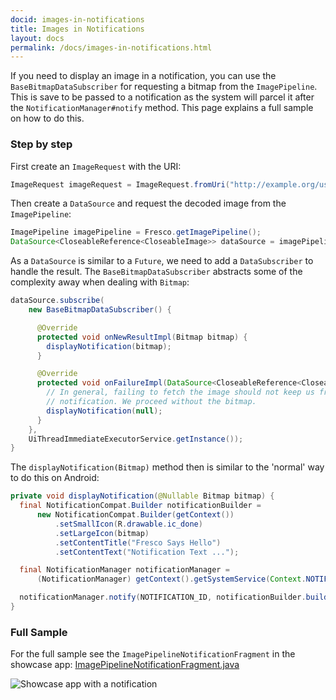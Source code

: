 ```yaml
---
docid: images-in-notifications
title: Images in Notifications
layout: docs
permalink: /docs/images-in-notifications.html
---
```


If you need to display an image in a notification, you can use the `BaseBitmapDataSubscriber` for requesting a bitmap from the `ImagePipeline`. This is save to be passed to a notification as the system will parcel it after the `NotificationManager#notify` method. This page explains a full sample on how to do this.

### Step by step

First create an `ImageRequest` with the URI:

```java
ImageRequest imageRequest = ImageRequest.fromUri("http://example.org/user/42/profile.jpg"));
```

Then create a `DataSource` and request the decoded image from the `ImagePipeline`:

```java
ImagePipeline imagePipeline = Fresco.getImagePipeline();
DataSource<CloseableReference<CloseableImage>> dataSource = imagePipeline.fetchDecodedImage(imageRequest, null);
```

As a `DataSource` is similar to a `Future`, we need to add a `DataSubscriber` to handle the result. The `BaseBitmapDataSubscriber` abstracts some of the complexity away when dealing with `Bitmap`:

```java
dataSource.subscribe(
    new BaseBitmapDataSubscriber() {

      @Override
      protected void onNewResultImpl(Bitmap bitmap) {
        displayNotification(bitmap);
      }

      @Override
      protected void onFailureImpl(DataSource<CloseableReference<CloseableImage>> dataSource) {
        // In general, failing to fetch the image should not keep us from displaying the
        // notification. We proceed without the bitmap.
        displayNotification(null);
      }
    },
    UiThreadImmediateExecutorService.getInstance());
}
```

The `displayNotification(Bitmap)` method then is similar to the 'normal' way to do this on Android:

```java
private void displayNotification(@Nullable Bitmap bitmap) {
  final NotificationCompat.Builder notificationBuilder =
      new NotificationCompat.Builder(getContext())
          .setSmallIcon(R.drawable.ic_done)
          .setLargeIcon(bitmap)
          .setContentTitle("Fresco Says Hello")
          .setContentText("Notification Text ...");

  final NotificationManager notificationManager =
      (NotificationManager) getContext().getSystemService(Context.NOTIFICATION_SERVICE);

  notificationManager.notify(NOTIFICATION_ID, notificationBuilder.build());
}
```

### Full Sample

For the full sample see the `ImagePipelineNotificationFragment` in the showcase app: [ImagePipelineNotificationFragment.java](https://github.com/facebook/fresco/blob/master/samples/showcase/src/main/java/com/facebook/fresco/samples/showcase/imagepipeline/ImagePipelineNotificationFragment.java)

![Showcase app with a notification](/static/images/docs/02-images-in-notifications-sample.png)
